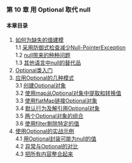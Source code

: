 ### 第 10 章 用 Optional 取代 null ###
#### 本章目录 ####
1.	[如何为缺失的值建模](Course1.java)   
1.1	[采用防御式检查减少Null-PointerException](Course11.java)   
1.2	[null带来的种种问题](Course12.java)   
1.3	[其他语言中null的替代品](Course13.java)   
2.	[Optional类入门](Course2.java)   
3.	[应用Optional的几种模式](Course3.java)   
3.1	[创建Optional对象](Course31.java)   
3.2	[使用map从Optional对象中提取和转换值](Course32.java)   
3.3	[使用flatMap链接Optional对象](Course33.java)   
3.4	[默认行为及解引用Optional对象](Course34.java)   
3.5	[两个Optional对象的组合](Course35.java)   
3.6	[使用filter剔除特定的值](Course36.java)   
4.	[使用Optional的实战示例](Course4.java)   
4.1	[用Optional封装可能为null的值](Course41.java)   
4.2	[异常与Optional的对比](Course42.java)   
4.3	[把所有内容整合起来](Course43.java)   
